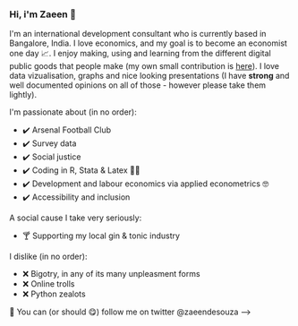 ### Hi, i'm Zaeen 👋

I'm an international development consultant who is currently based in Bangalore, India. I love economics, and my goal is to become an economist one day 📈. I enjoy making, using and learning from the different digital public goods that people make  (my own small contribution is [here](https://zaeendesouza.shinyapps.io/ODK2Doc/)). I love data vizualisation, graphs and nice looking presentations (I have **strong** and well documented opinions on all of those - however please take them lightly).


I'm passionate about (in no order):
  - ✔️ Arsenal Football Club
  - ✔️ Survey data
  - ✔️ Social justice
  - ✔️ Coding in R, Stata & Latex 👨‍💻 
  - ✔️ Development and labour economics via applied econometrics 🤓
  - ✔️ Accessibility and inclusion 
  
 A social cause I take very seriously:
  - 🍸 Supporting my local gin & tonic industry

I dislike (in no order):
- ❌ Bigotry, in any of its many unpleasment forms
- ❌ Online trolls
- ❌ Python zealots
 
📢 You can (or should 😋) follow me on twitter @zaeendesouza
-->
